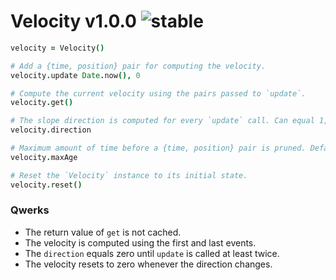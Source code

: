 
# Velocity v1.0.0 ![stable](https://img.shields.io/badge/stability-stable-4EBA0F.svg?style=flat)

```coffee
velocity = Velocity()

# Add a {time, position} pair for computing the velocity.
velocity.update Date.now(), 0

# Compute the current velocity using the pairs passed to `update`.
velocity.get()

# The slope direction is computed for every `update` call. Can equal 1, 0, or -1.
velocity.direction

# Maximum amount of time before a {time, position} pair is pruned. Defaults to 1000 ms.
velocity.maxAge

# Reset the `Velocity` instance to its initial state.
velocity.reset()
```

### Qwerks

- The return value of `get` is not cached.
- The velocity is computed using the first and last events.
- The `direction` equals zero until `update` is called at least twice.
- The velocity resets to zero whenever the direction changes.

